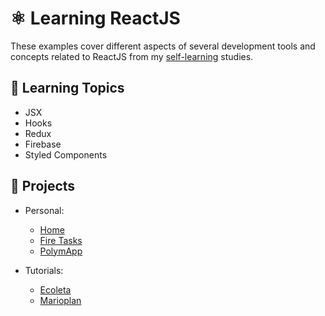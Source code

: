# :atom_symbol: Learning ReactJS

These examples cover different aspects of several development tools and concepts related to ReactJS from my [self-learning](https://github.com/DanielBrito/self-learning) studies.

## 📑 Learning Topics

- JSX
- Hooks
- Redux
- Firebase
- Styled Components

## :rocket: Projects

- Personal:

 	- [Home](https://danielbrito.github.io/home/)
 	- [Fire Tasks](https://github.com/DanielBrito/fire-tasks)
 	- [PolymApp](https://github.com/DanielBrito/polymapp)

- Tutorials:

	- [Ecoleta](https://github.com/DanielBrito/ecoleta-nlw-rocketseat)
	- [Marioplan](https://github.com/DanielBrito/marioplan)